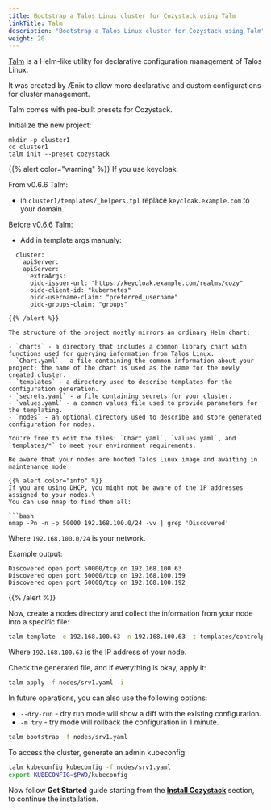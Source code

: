 ```yaml
---
title: Bootstrap a Talos Linux cluster for Cozystack using Talm
linkTitle: Talm
description: "Bootstrap a Talos Linux cluster for Cozystack using Talm"
weight: 20
---
```


[Talm](https://github.com/aenix-io/talm) is a Helm-like utility for declarative configuration management of Talos Linux.

It was created by Ænix to allow more declarative and custom configurations for cluster management.

Talm comes with pre-built presets for Cozystack.

Initialize the new project:

```
mkdir -p cluster1
cd cluster1
talm init --preset cozystack
```

{{% alert color="warning" %}}
If you use keycloak.

From v0.6.6 Talm:
- in `cluster1/templates/_helpers.tpl` replace  `keycloak.example.com` to your domain.

Before v0.6.6 Talm:
- Add in template args manualy:
```
  cluster:
    apiServer:
    apiServer:
      extraArgs:
      oidc-issuer-url: "https://keycloak.example.com/realms/cozy"
      oidc-client-id: "kubernetes"
      oidc-username-claim: "preferred_username"
      oidc-groups-claim: "groups"

{{% /alert %}}

The structure of the project mostly mirrors an ordinary Helm chart:

- `charts` - a directory that includes a common library chart with functions used for querying information from Talos Linux.
- `Chart.yaml` - a file containing the common information about your project; the name of the chart is used as the name for the newly created cluster.
- `templates` - a directory used to describe templates for the configuration generation.
- `secrets.yaml` - a file containing secrets for your cluster.
- `values.yaml` - a common values file used to provide parameters for the templating.
- `nodes` - an optional directory used to describe and store generated configuration for nodes.

You're free to edit the files: `Chart.yaml`, `values.yaml`, and `templates/*` to meet your environment requirements.

Be aware that your nodes are booted Talos Linux image and awaiting in maintenance mode

{{% alert color="info" %}}
If you are using DHCP, you might not be aware of the IP addresses assigned to your nodes.\
You can use nmap to find them all:

```bash
nmap -Pn -n -p 50000 192.168.100.0/24 -vv | grep 'Discovered'
```

Where `192.168.100.0/24` is your network.

Example output:

```
Discovered open port 50000/tcp on 192.168.100.63
Discovered open port 50000/tcp on 192.168.100.159
Discovered open port 50000/tcp on 192.168.100.192
```
{{% /alert %}}

Now, create a nodes directory and collect the information from your node into a specific file:

```bash
talm template -e 192.168.100.63 -n 192.168.100.63 -t templates/controlplane.yaml -i > nodes/srv1.yaml
```

Where `192.168.100.63` is the IP address of your node.

Check the generated file, and if everything is okay, apply it:

```bash
talm apply -f nodes/srv1.yaml -i
```
In future operations, you can also use the following options:

- `--dry-run` - dry run mode will show a diff with the existing configuration.
- `-m try` - try mode will rollback the configuration in 1 minute.

```bash
talm bootstrap -f nodes/srv1.yaml
```

To access the cluster, generate an admin kubeconfig:

```bash
talm kubeconfig kubeconfig -f nodes/srv1.yaml
export KUBECONFIG=$PWD/kubeconfig
```

Now follow **Get Started** guide starting from the [**Install Cozystack**](/docs/get-started/#install-cozystack) section, to continue the installation.
